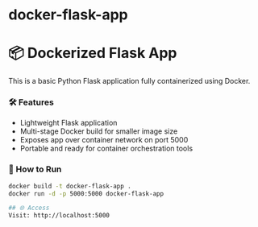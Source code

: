 # docker-flask-app

# 📦 Dockerized Flask App

This is a basic Python Flask application fully containerized using Docker.

### 🛠️ Features
- Lightweight Flask application
- Multi-stage Docker build for smaller image size
- Exposes app over container network on port 5000
- Portable and ready for container orchestration tools

### 🔧 How to Run

```bash
docker build -t docker-flask-app .
docker run -d -p 5000:5000 docker-flask-app

## 🌐 Access
Visit: http://localhost:5000
